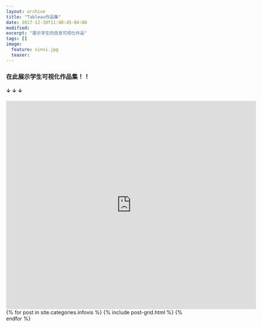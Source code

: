 ```yaml
---
layout: archive
title: "Tableau作品集"
date: 2017-12-30T11:40:45-04:00
modified:
excerpt: "展示学生的信息可视化作品"
tags: []
image: 
  feature: xinxi.jpg
  teaser:
---
```


### 在此展示学生可视化作品集！！ 
#### ↓ ↓ ↓

<iframe src="https://public.tableau.com/shared/PCJG6GMY5?:display_count=yes" width="685px" height="570px" frameborder="0"></iframe>

<div class="tiles">
{% for post in site.categories.infovis %}
  {% include post-grid.html %}
{% endfor %}
</div><!-- /.tiles 把所有categories 有 infovis 的列出来-->